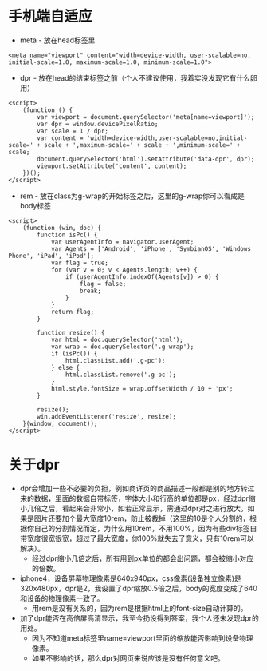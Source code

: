 # 手机端自适应
* meta - 放在head标签里
```
<meta name="viewport" content="width=device-width, user-scalable=no, initial-scale=1.0, maximum-scale=1.0, minimum-scale=1.0">
```
* dpr - 放在head的结束标签之前（个人不建议使用，我着实没发现它有什么卵用）
```
<script>
    (function () {
        var viewport = document.querySelector('meta[name=viewport]');
        var dpr = window.devicePixelRatio;
        var scale = 1 / dpr;
        var content = 'width=device-width,user-scalable=no,initial-scale=' + scale + ',maximum-scale=' + scale + ',minimum-scale=' + scale;
        document.querySelector('html').setAttribute('data-dpr', dpr);
        viewport.setAttribute('content', content);
    })();
</script>
```
* rem - 放在class为g-wrap的开始标签之后，这里的g-wrap你可以看成是body标签
```
<script>
    (function (win, doc) {
        function isPc() {
            var userAgentInfo = navigator.userAgent;
            var Agents = ['Android', 'iPhone', 'SymbianOS', 'Windows Phone', 'iPad', 'iPod'];
            var flag = true;
            for (var v = 0; v < Agents.length; v++) {
                if (userAgentInfo.indexOf(Agents[v]) > 0) {
                    flag = false;
                    break;
                }
            }
            return flag;
        }

        function resize() {
            var html = doc.querySelector('html');
            var wrap = doc.querySelector('.g-wrap');
            if (isPc()) {
                html.classList.add('.g-pc');
            } else {
                html.classList.remove('.g-pc');
            }
            html.style.fontSize = wrap.offsetWidth / 10 + 'px';
        }

        resize();
        win.addEventListener('resize', resize);
    }(window, document));
</script>
```
# 关于dpr
* dpr会增加一些不必要的负担，例如商详页的商品描述一般都是别的地方转过来的数据，里面的数据自带标签，字体大小和行高的单位都是px，经过dpr缩小几倍之后，看起来会非常小，如若正常显示，需通过dpr对之进行放大。如果是图片还要加个最大宽度10rem，防止被裁掉（这里的10是个人分割的，根据你自己的分割情况而定，为什么用10rem，不用100%，因为有些div标签自带宽度很宽很宽，超过了最大宽度，你100%就失去了意义，只有10rem可以解决）。
    - 经过dpr缩小几倍之后，所有用到px单位的都会出问题，都会被缩小对应的倍数。
* iphone4，设备屏幕物理像素是640x940px，css像素(设备独立像素)是320x480px，dpr是2，我设置了dpr缩放0.5倍之后，body的宽度变成了640和设备的物理像素一致了。
    - 用rem是没有关系的，因为rem是根据html上的font-size自动计算的。
* 加了dpr能否在高倍屏高清显示，我至今扔没得到答案，我个人还未发现dpr的用处。
    - 因为不知道meta标签里name=viewport里面的缩放能否影响到设备物理像素。
    - 如果不影响的话，那么dpr对网页来说应该是没有任何意义吧。
